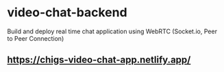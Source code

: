 # video-chat-backend
Build and deploy real time chat application using WebRTC (Socket.io, Peer to Peer Connection)

## https://chigs-video-chat-app.netlify.app/
